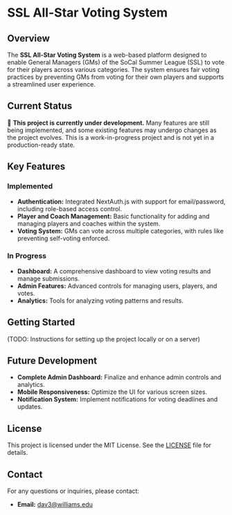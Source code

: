 # SSL All-Star Voting System

## Overview

The **SSL All-Star Voting System** is a web-based platform designed to enable General Managers (GMs) of the SoCal Summer League (SSL) to vote for their players across various categories. The system ensures fair voting practices by preventing GMs from voting for their own players and supports a streamlined user experience.

## Current Status

🚧 **This project is currently under development.**
Many features are still being implemented, and some existing features may undergo changes as the project evolves. This is a work-in-progress project and is not yet in a production-ready state.

## Key Features

### Implemented
- **Authentication:** Integrated NextAuth.js with support for email/password, including role-based access control.
- **Player and Coach Management:** Basic functionality for adding and managing players and coaches within the system.
- **Voting System:** GMs can vote across multiple categories, with rules like preventing self-voting enforced.

### In Progress
- **Dashboard:** A comprehensive dashboard to view voting results and manage submissions.
- **Admin Features:** Advanced controls for managing users, players, and votes.
- **Analytics:** Tools for analyzing voting patterns and results.

## Getting Started

(TODO: Instructions for setting up the project locally or on a server)

## Future Development
- **Complete Admin Dashboard:** Finalize and enhance admin controls and analytics.
- **Mobile Responsiveness:** Optimize the UI for various screen sizes.
- **Notification System:** Implement notifications for voting deadlines and updates.

## License

This project is licensed under the MIT License. See the [LICENSE](./LICENSE) file for details.

## Contact

For any questions or inquiries, please contact:

- **Email:** dav3@williams.edu

